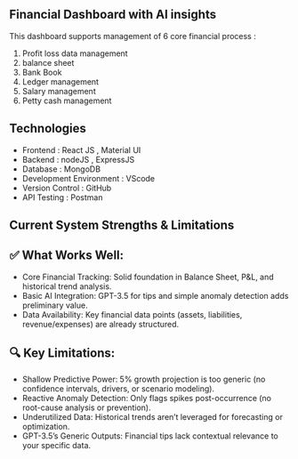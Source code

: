 ## Financial Dashboard with AI insights
This dashboard supports management of 6 core financial process :
1. Profit loss data management
2. balance sheet
3. Bank Book
4. Ledger management
5. Salary management
6. Petty cash management

## Technologies
* Frontend : React JS , Material UI
* Backend : nodeJS , ExpressJS
* Database : MongoDB
* Development Environment : VScode
* Version Control : GitHub
* API Testing : Postman

## Current System Strengths & Limitations
## ✅ What Works Well:
* Core Financial Tracking: Solid foundation in Balance Sheet, P&L, and historical trend analysis.
* Basic AI Integration: GPT-3.5 for tips and simple anomaly detection adds preliminary value.
* Data Availability: Key financial data points (assets, liabilities, revenue/expenses) are already structured.

## 🔍 Key Limitations:
* Shallow Predictive Power: 5% growth projection is too generic (no confidence intervals, drivers, or scenario modeling).
* Reactive Anomaly Detection: Only flags spikes post-occurrence (no root-cause analysis or prevention).
* Underutilized Data: Historical trends aren’t leveraged for forecasting or optimization.
* GPT-3.5’s Generic Outputs: Financial tips lack contextual relevance to your specific data.


   
